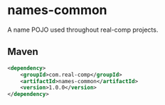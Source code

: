 # names-common

A name POJO used throughout real-comp projects.


## Maven
```xml
<dependency>
    <groupId>com.real-comp</groupId>
    <artifactId>names-common</artifactId>
    <version>1.0.0</version>
</dependency>
```

